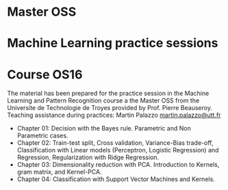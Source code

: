 # Master OSS 
# Machine Learning practice sessions
# Course OS16 
The material has been prepared for the practice session in the Machine Learning and Pattern Recognition course a the Master OSS from the Universite de Technologie de Troyes provided by Prof. Pierre Beauseroy. \
Teaching assistance during practices: Martin Palazzo
martin.palazzo@utt.fr

- Chapter 01: Decision with the Bayes rule. Parametric and Non Parametric cases.
- Chapter 02: Train-test split, Cross validation, Variance-Bias trade-off, Classification with Linear models (Perceptron, Logistic Regression) and Regression, Regularization with Ridge Regression.
- Chapter 03: Dimensionality reduction with PCA. Introduction to Kernels, gram matrix, and Kernel-PCA.
- Chapter 04: Classification with Support Vector Machines and Kernels.
